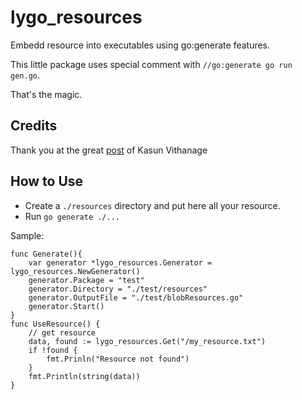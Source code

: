 # lygo_resources
Embedd resource into executables using go:generate features.

This little package uses special comment with `//go:generate go run gen.go`.

That's the magic.

## Credits

Thank you at the great [post](https://levelup.gitconnected.com/how-i-embedded-resources-in-go-514b72f6ef0a) of Kasun Vithanage
 

## How to Use

* Create a `./resources` directory and put here all your resource.
* Run `go generate ./...`

Sample:
```
func Generate(){
    var generator *lygo_resources.Generator = lygo_resources.NewGenerator()
    generator.Package = "test"
    generator.Directory = "./test/resources"
    generator.OutputFile = "./test/blobResources.go"
    generator.Start()
}
func UseResource() {
	// get resource
	data, found := lygo_resources.Get("/my_resource.txt")
	if !found {
		fmt.Prinln("Resource not found")
	}
	fmt.Println(string(data))
}
```
